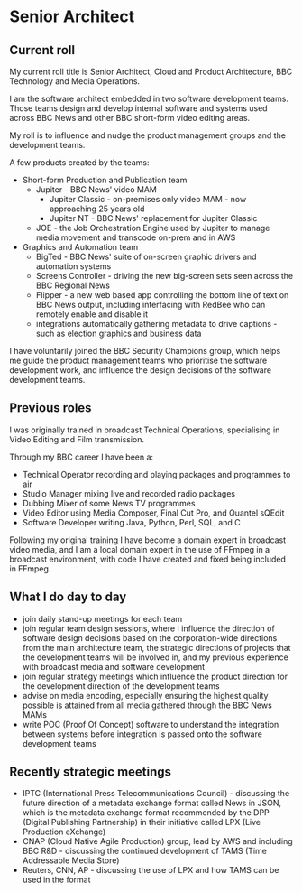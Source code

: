 # Senior Architect

## Current roll

My current roll title is Senior Architect, Cloud and Product Architecture, BBC Technology and Media Operations.

I am the software architect embedded in two software development teams.
Those teams design and develop internal software and systems used across BBC News and other BBC short-form video editing areas.

My roll is to influence and nudge the product management groups and the development teams.

A few products created by the teams:

- Short-form Production and Publication team
  - Jupiter - BBC News' video MAM
    - Jupiter Classic - on-premises only video MAM - now approaching 25 years old
    - Jupiter NT - BBC News' replacement for Jupiter Classic
  - JOE - the Job Orchestration Engine used by Jupiter to manage media movement and transcode on-prem and in AWS
- Graphics and Automation team
  - BigTed - BBC News' suite of on-screen graphic drivers and automation systems
  - Screens Controller - driving the new big-screen sets seen across the BBC Regional News
  - Flipper - a new web based app controlling the bottom line of text on BBC News output, including interfacing with RedBee who can remotely enable and disable it
  - integrations automatically gathering metadata to drive captions - such as election graphics and business data

I have voluntarily joined the BBC Security Champions group, which helps me guide the product management teams who prioritise the software development work, and influence the design decisions of the software development teams.

## Previous roles

I was originally trained in broadcast Technical Operations, specialising in Video Editing and Film transmission.

Through my BBC career I have been a:

- Technical Operator recording and playing packages and programmes to air
- Studio Manager mixing live and recorded radio packages
- Dubbing Mixer of some News TV programmes
- Video Editor using Media Composer, Final Cut Pro, and Quantel sQEdit
- Software Developer writing Java, Python, Perl, SQL, and C

Following my original training I have become a domain expert in broadcast video media, and I am a local domain expert in the use of FFmpeg in a broadcast environment, with code I have created and fixed being included in FFmpeg.

## What I do day to day

- join daily stand-up meetings for each team
- join regular team design sessions, where I influence the direction of software design decisions based on the corporation-wide directions from the main architecture team, the strategic directions of projects that the development teams will be involved in, and my previous experience with broadcast media and software development
- join regular strategy meetings which influence the product direction for the development direction of the development teams
- advise on media encoding, especially ensuring the highest quality possible is attained from all media gathered through the BBC News MAMs
- write POC (Proof Of Concept) software to understand the integration between systems before integration is passed onto the software development teams

## Recently strategic meetings

- IPTC (International Press Telecommunications Council) - discussing the future direction of a metadata exchange format called News in JSON, which is the metadata exchange format recommended by the DPP (Digital Publishing Partnership) in their initiative called LPX (Live Production eXchange)
- CNAP (Cloud Native Agile Production) group, lead by AWS and including BBC R&D - discussing the continued development of TAMS (Time Addressable Media Store)
- Reuters, CNN, AP - discussing the use of LPX and how TAMS can be used in the format
